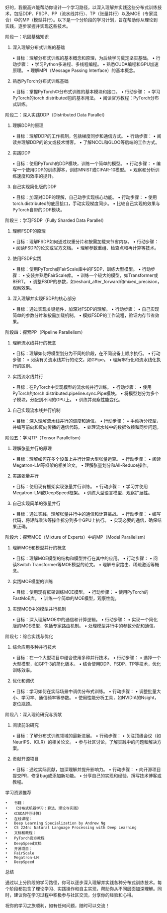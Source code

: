 好的，我很高兴能帮助你设计一个学习路径，以深入理解并实践这些分布式训练技术，包括DDP、FSDP、PP（流水线并行）、TP（张量并行）以及MOE（专家混合）中的MP（模型并行）。以下是一个分阶段的学习计划，旨在帮助你从理论到实践，逐步掌握并实现这些技术。

阶段一：巩固基础知识

1. 深入理解分布式训练的基础

	•	目标：理解分布式训练的基本概念和原理，为后续学习奠定坚实基础。
	•	行动步骤：
	•	学习Python多进程、多线程编程。
	•	熟悉CUDA编程和GPU加速原理。
	•	理解MPI（Message Passing Interface）的基本概念。

2. 熟悉PyTorch分布式训练基础

	•	目标：掌握PyTorch中分布式训练的基本模块和接口。
	•	行动步骤：
	•	学习PyTorch的torch.distributed包的基本用法。
	•	阅读官方教程：PyTorch分布式训练。

阶段二：深入实践DDP（Distributed Data Parallel）

1. 理解DDP的原理

	•	目标：理解DDP的工作机制，包括梯度同步和通信方式。
	•	行动步骤：
	•	阅读并理解DDP的论文或技术博客。
	•	了解NCCL和GLOO等后端的工作方式。

2. 实践DDP

	•	目标：使用PyTorch的DDP模块，训练一个简单的模型。
	•	行动步骤：
	•	编写一个使用DDP的训练脚本，训练MNIST或CIFAR-10模型。
	•	观察和分析训练速度和效率的提升。

3. 自己实现简化版的DDP

	•	目标：加深对DDP的理解，自己动手实现核心功能。
	•	行动步骤：
	•	使用torch.distributed的底层接口，手动实现梯度同步。
	•	比较自己实现的效果与PyTorch自带的DDP模块。

阶段三：学习FSDP（Fully Sharded Data Parallel）

1. 理解FSDP的原理

	•	目标：理解FSDP如何通过权重分片和按需加载来节省内存。
	•	行动步骤：
	•	阅读FSDP的论文或官方文档。
	•	理解参数重组、检查点和再计算等技术。

2. 使用FSDP实践

	•	目标：使用PyTorch或FairScale库中的FSDP，训练大型模型。
	•	行动步骤：
	•	安装并熟悉FairScale库。
	•	训练一个较大的模型，如Transformer或BERT。
	•	调整FSDP的参数，如reshard_after_forward和mixed_precision，观察效果。

3. 深入理解并实现FSDP的核心部分

	•	目标：通过实现关键组件，加深对FSDP的理解。
	•	行动步骤：
	•	自己实现简单的参数分片和按需加载机制。
	•	模拟FSDP的工作流程，验证内存节省效果。

阶段四：探索PP（Pipeline Parallelism）

1. 理解流水线并行的概念

	•	目标：理解如何将模型划分为不同的阶段，在不同设备上顺序执行。
	•	行动步骤：
	•	阅读有关流水线并行的论文，如GPipe。
	•	理解串行化和流水线化执行的区别。

2. 实践流水线并行

	•	目标：在PyTorch中实现模型的流水线并行训练。
	•	行动步骤：
	•	使用PyTorch的torch.distributed.pipeline.sync.Pipe模块。
	•	将模型划分为多个子模块，分配到不同的GPU上。
	•	训练并观察性能变化。

3. 自己实现流水线并行机制

	•	目标：深入理解流水线并行的调度和通信。
	•	行动步骤：
	•	手动拆分模型，并编写前向和反向传播的通信代码。
	•	处理流水线中的数据依赖和同步问题。

阶段五：学习TP（Tensor Parallelism）

1. 理解张量并行的原理

	•	目标：理解如何在多个设备上并行计算大型张量运算。
	•	行动步骤：
	•	阅读Megatron-LM等框架的相关论文。
	•	理解张量划分和All-Reduce操作。

2. 实践张量并行

	•	目标：使用现有框架实现张量并行训练。
	•	行动步骤：
	•	学习并使用Megatron-LM或DeepSpeed框架。
	•	训练大型语言模型，观察扩展性。

3. 自己实现简单的张量并行

	•	目标：通过实践，理解张量并行中的通信和计算挑战。
	•	行动步骤：
	•	编写代码，将矩阵乘法等操作拆分到多个GPU上执行。
	•	实现必要的通信，确保结果正确。

阶段六：探索MOE（Mixture of Experts）中的MP（Model Parallelism）

1. 理解MOE和模型并行的概念

	•	目标：理解MOE模型的结构和模型并行在其中的应用。
	•	行动步骤：
	•	阅读Switch Transformer等MOE模型的论文。
	•	理解专家路由、稀疏激活等概念。

2. 实践MOE模型的训练

	•	目标：使用现有框架训练MOE模型。
	•	行动步骤：
	•	使用PyTorch的FastMoE库。
	•	训练一个简单的MOE模型，观察性能。

3. 实现MOE中的模型并行机制

	•	目标：深入理解MOE中的通信和计算逻辑。
	•	行动步骤：
	•	实现一个简化版的MOE模型，包括专家路由机制。
	•	处理模型并行中的参数分配和通信。

阶段七：综合实践与优化

1. 综合应用多种并行技术

	•	目标：在一个大型项目中结合使用多种并行技术。
	•	行动步骤：
	•	选择一个大型模型，如GPT-3的简化版本。
	•	结合使用DDP、FSDP、TP等技术，优化训练效率。

2. 优化和调优

	•	目标：学习如何在实际场景中调优分布式训练。
	•	行动步骤：
	•	调整批量大小、学习率、通信频率等参数。
	•	使用性能分析工具，如NVIDIA的Nsight，定位瓶颈。

阶段八：深入理论研究与贡献

1. 阅读前沿研究

	•	目标：了解分布式训练领域的最新进展。
	•	行动步骤：
	•	关注顶级会议（如NeurIPS、ICLR）的相关论文。
	•	参与社区讨论，了解实践中的问题和解决方案。

2. 贡献开源项目

	•	目标：通过实际贡献，加深理解并提升影响力。
	•	行动步骤：
	•	向开源项目提交PR，修复bug或添加新功能。
	•	分享自己的实现和经验，撰写技术博客或教程。

学习资源推荐

	•	书籍：
	•	《分布式机器学习：算法、理论与实践》
	•	《CUDA并行计算》
	•	在线课程：
	•	Deep Learning Specialization by Andrew Ng
	•	CS 224n: Natural Language Processing with Deep Learning
	•	文档和教程：
	•	PyTorch官方教程
	•	DeepSpeed文档
	•	开源项目：
	•	FairScale
	•	Megatron-LM
	•	DeepSpeed

总结

通过以上分阶段的学习路径，你可以逐步深入理解并实践各种分布式训练技术。每个阶段都包含了理论学习、实践操作和自主实现，帮助你从不同层面加深理解。同时，建议你在学习过程中积极参与社区交流，分享你的经验和心得。

祝你的学习之旅顺利，如有任何问题，随时可以交流！
